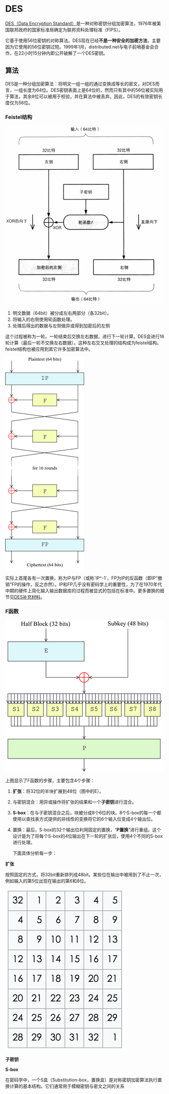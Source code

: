 # DES

[DES（Data Encryption Standard）](https://zh.wikipedia.org/wiki/%E8%B3%87%E6%96%99%E5%8A%A0%E5%AF%86%E6%A8%99%E6%BA%96)是一种对称密钥分组加密算法，1976年被美国联邦政府的国家标准局确定为联邦资料处理标准（FIPS）。

它基于使用56位密钥的对称算法。DES现在已经**不是一种安全的加密方法**，主要因为它使用的56位密钥过短。1999年1月，distributed.net与电子前哨基金会合作，在22小时15分钟内即公开破解了一个DES密钥。

## 算法

DES是一种分组加密算法：将明文一组一组的通过变换成等长的密文，对DES而言，一组长度为64位。DES密钥表面上是64位的，然而只有其中的56位被实际用于算法，其余8位可以被用于校验，并在算法中被丢弃。因此，DES的有效密钥长度仅为56位。

### Feistel结构

![](/assets/feistel-round.png)

1. 明文数据（64bit）被分成左右两部分（各32bit）。
2. 将输入的右侧使用轮函数处理。
3. 处理后得出的数据与左侧做异或得到加密后的左侧

这个过程被称为一轮。一轮结束后交换左右数据，进行下一轮计算。DES会进行16轮计算（最后一轮不交换左右数据）。这种左右交叉处理的结构成为feistel结构。feistel结构也被应用到其它许多加密算法中。

![](/assets/250px-DES-main-network.png)

实际上首尾各有一次置换，称为IP与FP（或称\`IP^-1\`，FP为IP的反函数（即IP“撤销”FP的操作，反之亦然）。IP和FP几乎没有密码学上的重要性，为了在1970年代中期的硬件上简化输入输出数据库的过程而被显式的包括在标准中。更多置换的细节见[DES补充材料](https://zh.wikipedia.org/wiki/DES%E8%A1%A5%E5%85%85%E6%9D%90%E6%96%99)。

### F函数

![](/assets/500px-DES-f-function.png)

上图显示了F函数的步骤，主要包含4个步骤：

1. **扩张**：将32位的半块扩展到48位（图中的E）。
2. 与密钥混合：用异或操作将扩张的结果和一个**子密钥**进行混合。
3. **S-box**：在与子密钥混合之后，块被分成8个6位的块。8个S-box的每一个都使用以查找表方式提供的非线性的变换将它的6个输入位变成4个输出位。
4. 置换：最后，S-box的32个输出位利用固定的置换，“**P置换**”进行重组。这个设计是为了将每个S-box的4位输出在下一轮的扩张后，使用4个不同的S-box进行处理。

   下面具体分析每一步：


**扩张**

按照固定的方式，将32bit重新排列成48bit。某些位在输出中被用到了不止一次，例如输入的第5位出现在输出的第6和8位。

![](/assets/e-function.png)

**子密钥**

**S-box**

在密码学中，一个S盒（Substitution-box，置换盒）是对称密钥加密算法执行置换计算的基本结构。它们通常用于模糊密钥与密文之间的关系


